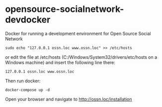 # opensource-socialnetwork-devdocker
Docker for running a development environment for Open Source Social Network

```
sudo echo "127.0.0.1 ossn.loc www.ossn.loc" >> /etc/hosts
```

or edit the file at /etc/hosts (C:/Windows/System32/drivers/etc/hosts on a Windows machine) and insert the following line there:

```
127.0.0.1 ossn.loc www.ossn.loc
```

Then run docker:


```
docker-compose up -d
```

Open your browser and navigate to http://ossn.loc/installation
